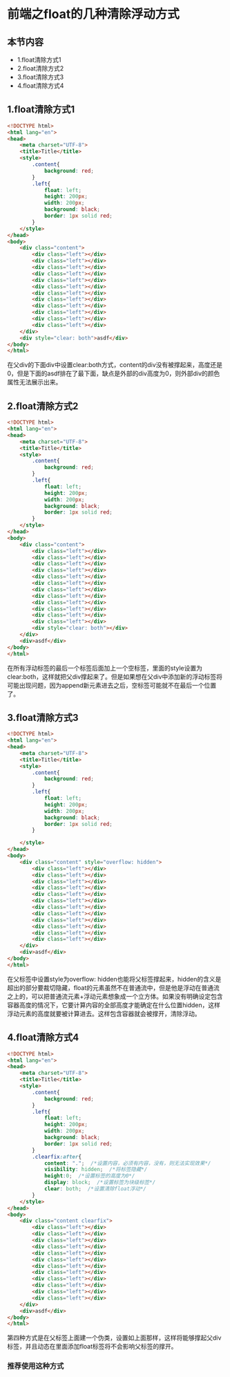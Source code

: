 # 前端之float的几种清除浮动方式

## 本节内容
- 1.float清除方式1
- 2.float清除方式2
- 3.float清除方式3
- 4.float清除方式4

## 1.float清除方式1
```html
<!DOCTYPE html>
<html lang="en">
<head>
    <meta charset="UTF-8">
    <title>Title</title>
    <style>
        .content{
            background: red;
        }
        .left{
            float: left;
            height: 200px;
            width: 200px;
            background: black;
            border: 1px solid red;
        }
    </style>
</head>
<body>
    <div class="content">
        <div class="left"></div>
        <div class="left"></div>
        <div class="left"></div>
        <div class="left"></div>
        <div class="left"></div>
        <div class="left"></div>
        <div class="left"></div>
        <div class="left"></div>
        <div class="left"></div>
        <div class="left"></div>
        <div class="left"></div>
        <div class="left"></div>
    </div>
    <div style="clear: both">asdf</div>
</body>
</html>
```
在父div的下面div中设置clear:both方式，content的div没有被撑起来，高度还是0，但是下面的asdf排在了最下面，缺点是外部的div高度为0，则外部div的颜色属性无法展示出来。

## 2.float清除方式2
```html
<!DOCTYPE html>
<html lang="en">
<head>
    <meta charset="UTF-8">
    <title>Title</title>
    <style>
        .content{
            background: red;
        }
        .left{
            float: left;
            height: 200px;
            width: 200px;
            background: black;
            border: 1px solid red;
        }
    </style>
</head>
<body>
    <div class="content">
        <div class="left"></div>
        <div class="left"></div>
        <div class="left"></div>
        <div class="left"></div>
        <div class="left"></div>
        <div class="left"></div>
        <div class="left"></div>
        <div class="left"></div>
        <div class="left"></div>
        <div class="left"></div>
        <div class="left"></div>
        <div class="left"></div>
        <div style="clear: both"></div>
    </div>
    <div>asdf</div>
</body>
</html>
```
在所有浮动标签的最后一个标签后面加上一个空标签，里面的style设置为clear:both，这样就把父div撑起来了。但是如果想在父div中添加新的浮动标签将可能出现问题，因为append新元素进去之后，空标签可能就不在最后一个位置了。

## 3.float清除方式3
```html
<!DOCTYPE html>
<html lang="en">
<head>
    <meta charset="UTF-8">
    <title>Title</title>
    <style>
        .content{
            background: red;
        }
        .left{
            float: left;
            height: 200px;
            width: 200px;
            background: black;
            border: 1px solid red;
        }

    </style>
</head>
<body>
    <div class="content" style="overflow: hidden">
        <div class="left"></div>
        <div class="left"></div>
        <div class="left"></div>
        <div class="left"></div>
        <div class="left"></div>
        <div class="left"></div>
        <div class="left"></div>
        <div class="left"></div>
        <div class="left"></div>
        <div class="left"></div>
        <div class="left"></div>
        <div class="left"></div>
    </div>
    <div>asdf</div>
</body>
</html>
```
在父标签中设置style为overflow: hidden也能将父标签撑起来，hidden的含义是超出的部分要裁切隐藏，float的元素虽然不在普通流中，但是他是浮动在普通流之上的，可以把普通流元素+浮动元素想象成一个立方体。如果没有明确设定包含容器高度的情况下，它要计算内容的全部高度才能确定在什么位置hidden，这样浮动元素的高度就要被计算进去。这样包含容器就会被撑开，清除浮动。

## 4.float清除方式4
```html
<!DOCTYPE html>
<html lang="en">
<head>
    <meta charset="UTF-8">
    <title>Title</title>
    <style>
        .content{
            background: red;
        }
        .left{
            float: left;
            height: 200px;
            width: 200px;
            background: black;
            border: 1px solid red;
        }
        .clearfix:after{
            content: ".";  /*设置内容，必须有内容，没有，则无法实现效果*/
            visibility: hidden;  /*将标签隐藏*/
            height:0;  /*设置标签的高度为0*/
            display: block;  /*设置标签为块级标签*/
            clear: both;  /*设置清除float浮动*/
        }
    </style>
</head>
<body>
    <div class="content clearfix">
        <div class="left"></div>
        <div class="left"></div>
        <div class="left"></div>
        <div class="left"></div>
        <div class="left"></div>
        <div class="left"></div>
        <div class="left"></div>
        <div class="left"></div>
        <div class="left"></div>
        <div class="left"></div>
        <div class="left"></div>
        <div class="left"></div>
    </div>
    <div>asdf</div>
</body>
</html>
```
第四种方式是在父标签上面建一个伪类，设置如上面那样，这样将能够撑起父div标签，并且动态在里面添加float标签将不会影响父标签的撑开。

### 推荐使用这种方式